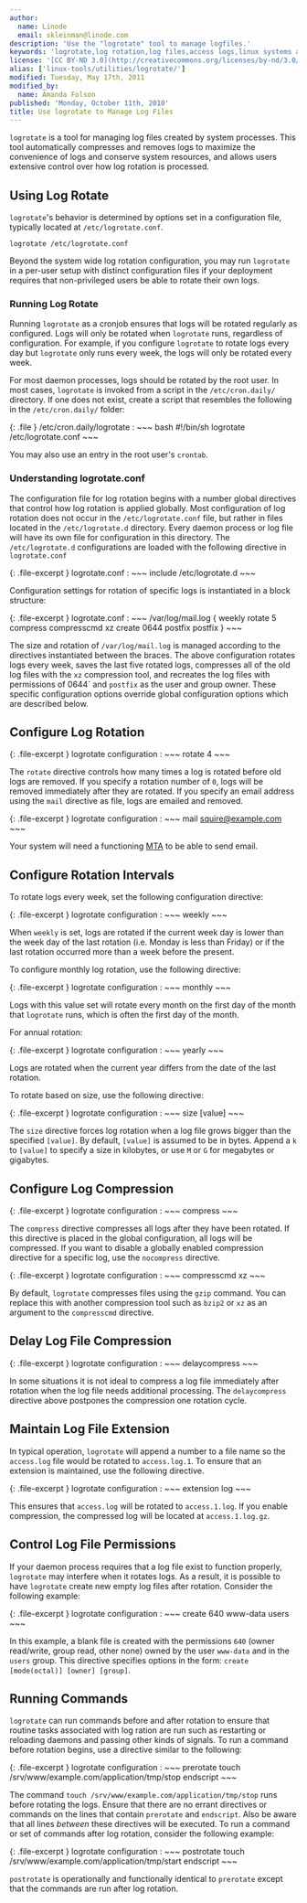 ```yaml
---
author:
  name: Linode
  email: skleinman@linode.com
description: 'Use the "logrotate" tool to manage logfiles.'
keywords: 'logrotate,log rotation,log files,access logs,linux systems administration,basic systems administration'
license: '[CC BY-ND 3.0](http://creativecommons.org/licenses/by-nd/3.0/us/)'
alias: ['linux-tools/utilities/logrotate/']
modified: Tuesday, May 17th, 2011
modified_by:
  name: Amanda Folson
published: 'Monday, October 11th, 2010'
title: Use logrotate to Manage Log Files
---
```


`logrotate` is a tool for managing log files created by system processes. This tool automatically compresses and removes logs to maximize the convenience of logs and conserve system resources, and allows users extensive control over how log rotation is processed.

Using Log Rotate
----------------

`logrotate`'s behavior is determined by options set in a configuration file, typically located at `/etc/logrotate.conf`.

    logrotate /etc/logrotate.conf

Beyond the system wide log rotation configuration, you may run `logrotate` in a per-user setup with distinct configuration files if your deployment requires that non-privileged users be able to rotate their own logs.

### Running Log Rotate

Running `logrotate` as a cronjob ensures that logs will be rotated regularly as configured. Logs will only be rotated when `logrotate` runs, regardless of configuration. For example, if you configure `logrotate` to rotate logs every day but `logrotate` only runs every week, the logs will only be rotated every week.

For most daemon processes, logs should be rotated by the root user. In most cases, `logrotate` is invoked from a script in the `/etc/cron.daily/` directory. If one does not exist, create a script that resembles the following in the `/etc/cron.daily/` folder:

{: .file }
/etc/cron.daily/logrotate
:   ~~~ bash
    #!/bin/sh
    logrotate /etc/logrotate.conf
    ~~~

You may also use an entry in the root user's `crontab`.

### Understanding logrotate.conf

The configuration file for log rotation begins with a number global directives that control how log rotation is applied globally. Most configuration of log rotation does not occur in the `/etc/logrotate.conf` file, but rather in files located in the `/etc/logrotate.d` directory. Every daemon process or log file will have its own file for configuration in this directory. The `/etc/logrotate.d` configurations are loaded with the following directive in `logrotate.conf`

{: .file-excerpt }
logrotate.conf
:   ~~~
    include /etc/logrotate.d
    ~~~

Configuration settings for rotation of specific logs is instantiated in a block structure:

{: .file-excerpt }
logrotate.conf
:   ~~~
    /var/log/mail.log {
      weekly
      rotate 5
      compress
      compresscmd xz
      create 0644 postfix postfix
    }
    ~~~

The size and rotation of `/var/log/mail.log` is managed according to the directives instantiated between the braces. The above configuration rotates logs every week, saves the last five rotated logs, compresses all of the old log files with the `xz` compression tool, and recreates the log files with permissions of 0644\` and `postfix` as the user and group owner. These specific configuration options override global configuration options which are described below.

Configure Log Rotation
----------------------

{: .file-excerpt }
logrotate configuration
:   ~~~
    rotate 4
    ~~~

The `rotate` directive controls how many times a log is rotated before old logs are removed. If you specify a rotation number of `0`, logs will be removed immediately after they are rotated. If you specify an email address using the `mail` directive as file, logs are emailed and removed.

{: .file-excerpt }
logrotate configuration
:   ~~~
    mail <squire@example.com>
    ~~~

Your system will need a functioning [MTA](/docs/email/) to be able to send email.

Configure Rotation Intervals
----------------------------

To rotate logs every week, set the following configuration directive:

{: .file-excerpt }
logrotate configuration
:   ~~~
    weekly
    ~~~

When `weekly` is set, logs are rotated if the current week day is lower than the week day of the last rotation (i.e. Monday is less than Friday) or if the last rotation occurred more than a week before the present.

To configure monthly log rotation, use the following directive:

{: .file-excerpt }
logrotate configuration
:   ~~~
    monthly
    ~~~

Logs with this value set will rotate every month on the first day of the month that `logrotate` runs, which is often the first day of the month.

For annual rotation:

{: .file-excerpt }
logrotate configuration
:   ~~~
    yearly
    ~~~

Logs are rotated when the current year differs from the date of the last rotation.

To rotate based on size, use the following directive:

{: .file-excerpt }
logrotate configuration
:   ~~~
    size [value]
    ~~~

The `size` directive forces log rotation when a log file grows bigger than the specified `[value]`. By default, `[value]` is assumed to be in bytes. Append a `k` to `[value]` to specify a size in kilobytes, or use `M` or `G` for megabytes or gigabytes.

Configure Log Compression
-------------------------

{: .file-excerpt }
logrotate configuration
:   ~~~
    compress
    ~~~

The `compress` directive compresses all logs after they have been rotated. If this directive is placed in the global configuration, all logs will be compressed. If you want to disable a globally enabled compression directive for a specific log, use the `nocompress` directive.

{: .file-excerpt }
logrotate configuration
:   ~~~
    compresscmd xz
    ~~~

By default, `logrotate` compresses files using the `gzip` command. You can replace this with another compression tool such as `bzip2` or `xz` as an argument to the `compresscmd` directive.

Delay Log File Compression
--------------------------

{: .file-excerpt }
logrotate configuration
:   ~~~
    delaycompress
    ~~~

In some situations it is not ideal to compress a log file immediately after rotation when the log file needs additional processing. The `delaycompress` directive above postpones the compression one rotation cycle.

Maintain Log File Extension
---------------------------

In typical operation, `logrotate` will append a number to a file name so the `access.log` file would be rotated to `access.log.1`. To ensure that an extension is maintained, use the following directive.

{: .file-excerpt }
logrotate configuration
:   ~~~
    extension log
    ~~~

This ensures that `access.log` will be rotated to `access.1.log`. If you enable compression, the compressed log will be located at `access.1.log.gz`.

Control Log File Permissions
----------------------------

If your daemon process requires that a log file exist to function properly, `logrotate` may interfere when it rotates logs. As a result, it is possible to have `logrotate` create new empty log files after rotation. Consider the following example:

{: .file-excerpt }
logrotate configuration
:   ~~~
    create 640 www-data users
    ~~~

In this example, a blank file is created with the permissions `640` (owner read/write, group read, other none) owned by the user `www-data` and in the `users` group. This directive specifies options in the form: `create [mode(octal)] [owner] [group]`.

Running Commands
----------------

`logrotate` can run commands before and after rotation to ensure that routine tasks associated with log ration are run such as restarting or reloading daemons and passing other kinds of signals. To run a command before rotation begins, use a directive similar to the following:

{: .file-excerpt }
logrotate configuration
:   ~~~
    prerotate
        touch /srv/www/example.com/application/tmp/stop
    endscript
    ~~~

The command `touch /srv/www/example.com/application/tmp/stop` runs before rotating the logs. Ensure that there are no errant directives or commands on the lines that contain `prerotate` and `endscript`. Also be aware that all lines *between* these directives will be executed. To run a command or set of commands after log rotation, consider the following example:

{: .file-excerpt }
logrotate configuration
:   ~~~
    postrotate
        touch /srv/www/example.com/application/tmp/start
    endscript
    ~~~

`postrotate` is operationally and functionally identical to `prerotate` except that the commands are run after log rotation.



